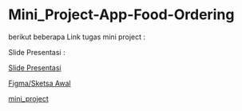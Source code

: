 # Mini_Project-App-Food-Ordering

berikut beberapa Link tugas mini project :

Slide Presentasi :

[Slide Presentasi]()

[Figma/Sketsa Awal]()

[mini_project](https://github.com/fradricast/Mini_Project-App-Food-Ordering/tree/main/Mini_Project_Flutter/mini_project)

